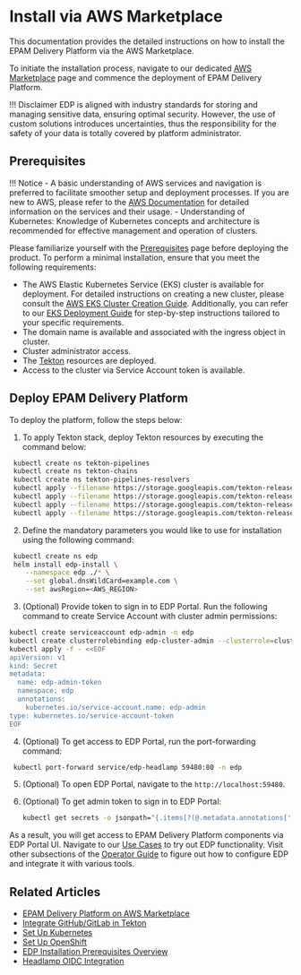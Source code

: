 # Install via AWS Marketplace

This documentation provides the detailed instructions on how to install the EPAM Delivery Platform via the AWS Marketplace.

To initiate the installation process, navigate to our dedicated [AWS Marketplace](https://aws.amazon.com/marketplace/pp/prodview-u7xcz6pvwwwoa#pdp-overview) page and commence the deployment of EPAM Delivery Platform.

!!! Disclaimer
    EDP is aligned with industry standards for storing and managing sensitive data, ensuring optimal security. However, the use of custom solutions introduces uncertainties, thus the responsibility for the safety of your data is totally covered by platform administrator.

## Prerequisites

!!! Notice
    - A basic understanding of AWS services and navigation is preferred to facilitate smoother setup and deployment processes. If you are new to AWS, please refer to the [AWS Documentation](https://docs.aws.amazon.com/index.html) for detailed information on the services and their usage.
    - Understanding of Kubernetes: Knowledge of Kubernetes concepts and architecture is recommended for effective management and operation of clusters.

Please familiarize yourself with the [Prerequisites](prerequisites.md) page before deploying the product. To perform a minimal installation, ensure that you meet the following requirements:

* The AWS Elastic Kubernetes Service (EKS) cluster is available for deployment. For detailed instructions on creating a new cluster, please consult the [AWS EKS Cluster Creation Guide](https://docs.aws.amazon.com/eks/latest/userguide/create-cluster.html). Additionally, you can refer to our [EKS Deployment Guide](deploy-aws-eks.md) for step-by-step instructions tailored to your specific requirements.
* The domain name is available and associated with the ingress object in cluster.
* Cluster administrator access.
* The [Tekton](install-tekton.md) resources are deployed.
* Access to the cluster via Service Account token is available.

## Deploy EPAM Delivery Platform

To deploy the platform, follow the steps below:

1. To apply Tekton stack, deploy Tekton resources by executing the command below:

  ```bash
   kubectl create ns tekton-pipelines
   kubectl create ns tekton-chains
   kubectl create ns tekton-pipelines-resolvers
   kubectl apply --filename https://storage.googleapis.com/tekton-releases/triggers/latest/release.yaml
   kubectl apply --filename https://storage.googleapis.com/tekton-releases/triggers/latest/interceptors.yaml
   kubectl apply --filename https://storage.googleapis.com/tekton-releases/pipeline/latest/release.yaml
   kubectl apply --filename https://storage.googleapis.com/tekton-releases/chains/latest/release.yaml
  ```

2. Define the mandatory parameters you would like to use for installation using the following command:

  ```bash
   kubectl create ns edp
   helm install edp-install \
      --namespace edp ./* \
      --set global.dnsWildCard=example.com \
      --set awsRegion=<AWS_REGION>
  ```

3. (Optional) Provide token to sign in to EDP Portal. Run the following command to create Service Account with cluster admin permissions:

  ```bash
  kubectl create serviceaccount edp-admin -n edp
  kubectl create clusterrolebinding edp-cluster-admin --clusterrole=cluster-admin --serviceaccount=edp:edp-admin
  kubectl apply -f - <<EOF
  apiVersion: v1
  kind: Secret
  metadata:
    name: edp-admin-token
    namespace: edp
    annotations:
      kubernetes.io/service-account.name: edp-admin
  type: kubernetes.io/service-account-token
  EOF
  ```

4. (Optional) To get access to EDP Portal, run the port-forwarding command:

  ```bash
   kubectl port-forward service/edp-headlamp 59480:80 -n edp
  ```

5. (Optional) To open EDP Portal, navigate to the `http://localhost:59480`.

6. (Optional) To get admin token to sign in to EDP Portal:

   ```bash
   kubectl get secrets -o jsonpath="{.items[?(@.metadata.annotations['kubernetes\.io/service-account\.name']=='edp-admin')].data.token}" -n edp|base64 --decode
   ```

As a result, you will get access to EPAM Delivery Platform components via EDP Portal UI. Navigate to our [Use Cases](../use-cases/index.md) to try out EDP functionality. Visit other subsections of the [Operator Guide](../operator-guide/index.md) to figure out how to configure EDP and integrate it with various tools.

## Related Articles

* [EPAM Delivery Platform on AWS Marketplace](https://aws.amazon.com/marketplace/pp/prodview-u7xcz6pvwwwoa#pdp-overview)
* [Integrate GitHub/GitLab in Tekton](../operator-guide/import-strategy-tekton.md)
* [Set Up Kubernetes](kubernetes-cluster-settings.md)
* [Set Up OpenShift](openshift-cluster-settings.md)
* [EDP Installation Prerequisites Overview](prerequisites.md)
* [Headlamp OIDC Integration](headlamp-oidc.md)
